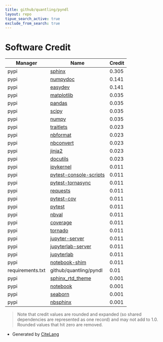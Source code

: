 ```yaml
---
title: github/quantling/pyndl
layout: repo
tipue_search_active: true
exclude_from_search: true
---
```

# Software Credit

|Manager|Name|Credit|
|-------|----|------|
|pypi|[sphinx](https://www.sphinx-doc.org/)|0.305|
|pypi|[numpydoc](https://numpydoc.readthedocs.io)|0.141|
|pypi|[easydev](http://github.com/cokelaer/easydev)|0.141|
|pypi|[matplotlib](https://pypi.org/project/matplotlib)|0.035|
|pypi|[pandas](https://pypi.org/project/pandas)|0.035|
|pypi|[scipy](https://pypi.org/project/scipy)|0.035|
|pypi|[numpy](https://pypi.org/project/numpy)|0.035|
|pypi|[traitlets](https://pypi.org/project/traitlets)|0.023|
|pypi|[nbformat](https://pypi.org/project/nbformat)|0.023|
|pypi|[nbconvert](https://pypi.org/project/nbconvert)|0.023|
|pypi|[jinja2](https://pypi.org/project/jinja2)|0.023|
|pypi|[docutils](https://pypi.org/project/docutils)|0.023|
|pypi|[ipykernel](https://ipython.org)|0.011|
|pypi|[pytest-console-scripts](https://pypi.org/project/pytest-console-scripts)|0.011|
|pypi|[pytest-tornasync](https://pypi.org/project/pytest-tornasync)|0.011|
|pypi|[requests](https://pypi.org/project/requests)|0.011|
|pypi|[pytest-cov](https://pypi.org/project/pytest-cov)|0.011|
|pypi|[pytest](https://pypi.org/project/pytest)|0.011|
|pypi|[nbval](https://pypi.org/project/nbval)|0.011|
|pypi|[coverage](https://pypi.org/project/coverage)|0.011|
|pypi|[tornado](https://pypi.org/project/tornado)|0.011|
|pypi|[jupyter-server](https://pypi.org/project/jupyter-server)|0.011|
|pypi|[jupyterlab-server](https://pypi.org/project/jupyterlab-server)|0.011|
|pypi|[jupyterlab](https://pypi.org/project/jupyterlab)|0.011|
|pypi|[notebook-shim](https://pypi.org/project/notebook-shim)|0.011|
|requirements.txt|github/quantling/pyndl|0.01|
|pypi|[sphinx_rtd_theme](https://github.com/rtfd/sphinx_rtd_theme/)|0.001|
|pypi|[notebook](http://jupyter.org)|0.001|
|pypi|[seaborn](https://seaborn.pydata.org)|0.001|
|pypi|[nbsphinx](https://nbsphinx.readthedocs.io/)|0.001|


> Note that credit values are rounded and expanded (so shared dependencies are represented as one record) and may not add to 1.0. Rounded values that hit zero are removed.


- Generated by [CiteLang](https://github.com/vsoch/citelang)
